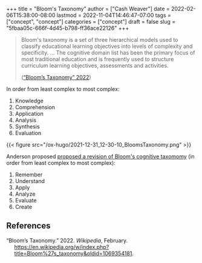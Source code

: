 +++
title = "Bloom's Taxonomy"
author = ["Cash Weaver"]
date = 2022-02-06T15:38:00-08:00
lastmod = 2022-11-04T14:46:47-07:00
tags = ["concept", "concept"]
categories = ["concept"]
draft = false
slug = "5fbaa05c-666f-4d45-b798-ff36ace22126"
+++

> Bloom's taxonomy is a set of three hierarchical models used to classify educational learning objectives into levels of complexity and specificity. ... The cognitive domain list has been the primary focus of most traditional education and is frequently used to structure curriculum learning objectives, assessments and activities.
>
> (<a href="#citeproc_bib_item_1">“Bloom’s Taxonomy” 2022</a>)

In order from least complex to most complex:

1.  Knowledge
2.  Comprehension
3.  Application
4.  Analysis
5.  Synthesis
6.  Evaluation

{{< figure src="/ox-hugo/2021-12-31_12-30-10_BloomsTaxonomy.png" >}}

Anderson proposed [proposed a revision of Bloom's cognitive taxomomy](https://books.google.com/books?vid=ISBN978-0-8013-1903-7) (in order from least complex to most complex):

1.  Remember
2.  Understand
3.  Apply
4.  Analyze
5.  Evaluate
6.  Create

## References

<style>.csl-entry{text-indent: -1.5em; margin-left: 1.5em;}</style><div class="csl-bib-body">
  <div class="csl-entry"><a id="citeproc_bib_item_1"></a>“Bloom’s Taxonomy.” 2022. <i>Wikipedia</i>, February. <a href="https://en.wikipedia.org/w/index.php?title=Bloom%27s_taxonomy&oldid=1069354181">https://en.wikipedia.org/w/index.php?title=Bloom%27s_taxonomy&#38;oldid=1069354181</a>.</div>
</div>
